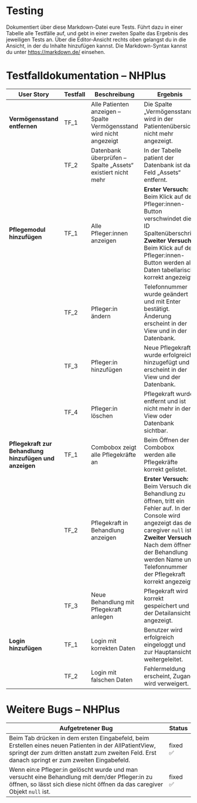 # Testing

Dokumentiert über diese Markdown-Datei eure Tests. Führt dazu in einer Tabelle alle Testfälle auf,
und gebt in einer zweiten Spalte das Ergebnis des jeweiligen Tests an. Über die Editor-Ansicht rechts oben
gelangst du in die Ansicht, in der du Inhalte hinzufügen kannst. Die Markdown-Syntax kannst du unter 
https://markdown.de/ einsehen.

# Testfalldokumentation – NHPlus

| User Story | Testfall | Beschreibung | Ergebnis                                                                                                                                                                                                                                                                                   |
|------------|----------|--------------|--------------------------------------------------------------------------------------------------------------------------------------------------------------------------------------------------------------------------------------------------------------------------------------------|
| **Vermögensstand entfernen** | TF_1 | Alle Patienten anzeigen – Spalte Vermögensstand wird nicht angezeigt | Die Spalte „Vermögensstand“ wird in der Patientenübersicht nicht mehr angezeigt.                                                                                                                                                                                                           |
|  | TF_2 | Datenbank überprüfen – Spalte „Assets“ existiert nicht mehr | In der Tabelle patient der Datenbank ist das Feld „Assets“ entfernt.                                                                                                                                                                                                                       |
| **Pflegemodul hinzufügen** | TF_1 | Alle Pfleger:innen anzeigen | **Erster Versuch:** <br> Beim Klick auf den Pfleger:innen-Button verschwindet die ID Spaltenüberschrift<br> **Zweiter Versuch:**<br> Beim Klick auf den Pfleger:innen-Button werden alle Daten tabellarisch korrekt angezeigt.                                                             |
|  | TF_2 | Pfleger:in ändern | Telefonnummer wurde geändert und mit Enter bestätigt. Änderung erscheint in der View und in der Datenbank.                                                                                                                                                                                 |
|  | TF_3 | Pfleger:in hinzufügen | Neue Pflegekraft wurde erfolgreich hinzugefügt und erscheint in der View und der Datenbank.                                                                                                                                                                                                |
|  | TF_4 | Pfleger:in löschen | Pflegekraft wurde entfernt und ist nicht mehr in der View oder Datenbank sichtbar.                                                                                                                                                                                                         |
| **Pflegekraft zur Behandlung hinzufügen und anzeigen** | TF_1 | Combobox zeigt alle Pflegekräfte an | Beim Öffnen der Combobox werden alle Pflegekräfte korrekt gelistet.                                                                                                                                                                                                                        |
|  | TF_2 | Pflegekraft in Behandlung anzeigen | **Erster Versuch:** <br> Beim Versuch die Behandlung zu öffnen, tritt ein Fehler auf. In der Console wird angezeigt das der caregiver <code>null</code> ist <br> **Zweiter Versuch:** <br> Nach dem öffnen der Behandlung werden Name und Telefonnummer der Pflegekraft korrekt angezeigt. |
|  | TF_3 | Neue Behandlung mit Pflegekraft anlegen | Pflegekraft wird korrekt gespeichert und in der Detailansicht angezeigt.                                                                                                                                                                                                                   |
| **Login hinzufügen** | TF_1 | Login mit korrekten Daten | Benutzer wird erfolgreich eingeloggt und zur Hauptansicht weitergeleitet.                                                                                                                                                                                                                  |
|  | TF_2 | Login mit falschen Daten | Fehlermeldung erscheint, Zugang wird verweigert.                                                                                                                                                                                                                                           |_                                                                                           

# Weitere Bugs – NHPlus

| Aufgetretener Bug                                                                                                                                                                                         | Status |
|-----------------------------------------------------------------------------------------------------------------------------------------------------------------------------------------------------------|--------|
| Beim Tab drücken in dem ersten Eingabefeld, beim Erstellen eines neuen Patienten in der AllPatientView, springt der zum dritten anstatt zum zweiten Feld. Erst danach springt er zum zweiten Eingabefeld. | fixed ✅ |
| Wenn ein:e Pfleger:in gelöscht wurde und man versucht eine Behandlung mit dem/der Pfleger:in zu öffnen, so lässt sich diese nicht öffnen da das caregiver Objekt <code>null</code> ist.                   | fixed ✅ |

